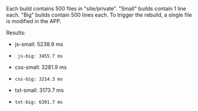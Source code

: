 
Each build contains 500 files in "site/private".
"Small" builds contain 1 line each.
"Big" builds contain 500 lines each.
To trigger the rebuild, a single file is modified in the APP.

Results:

*    js-small: 5238.9 ms
*      js-big: 3455.7 ms
*   css-small: 3281.9 ms
*     css-big: 3214.3 ms
*   txt-small: 3173.7 ms
*     txt-big: 6391.7 ms
